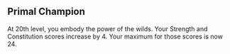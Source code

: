 ## Primal Champion
At 20th level, you embody the power of the wilds.
Your Strength and Constitution scores increase by 4.
Your maximum for those scores is now 24.

<!--

-<< CHANGES >>-
- none

-<< TODO >>-
- none

-<< COMMENTARY >>-
- none

-->
